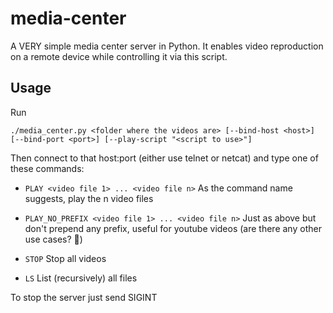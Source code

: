 # media-center

A VERY simple media center server in Python. It enables video reproduction on
a remote device while controlling it via this script.

## Usage

Run

    ./media_center.py <folder where the videos are> [--bind-host <host>]
    [--bind-port <port>] [--play-script "<script to use>"]

Then connect to that host:port (either use telnet or netcat) and type one of
these commands:

- `PLAY <video file 1> ... <video file n>`
  As the command name suggests, play the n video files

- `PLAY_NO_PREFIX <video file 1> ... <video file n>`
  Just as above but don't prepend any prefix, useful for youtube videos
  (are there any other use cases? 🤔)

- `STOP`
  Stop all videos

- `LS`
  List (recursively) all files

To stop the server just send SIGINT
